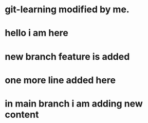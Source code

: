 # git-learning modified by me.

# hello i am here

# new branch feature is added

# one more line added here
# in main branch i am adding new content
